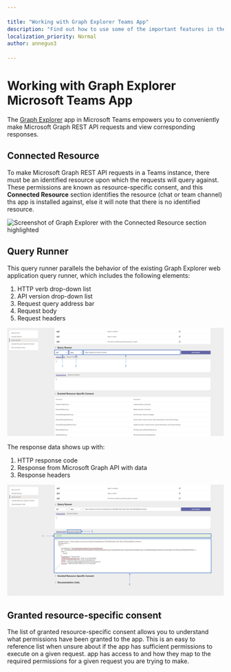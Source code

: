 ```yaml
---

title: "Working with Graph Explorer Teams App"
description: "Find out how to use some of the important features in the Graph Explorer Teams app."
localization_priority: Normal
author: anneguo3

---
```


# Working with Graph Explorer Microsoft Teams App

The [Graph Explorer](#TODO) app in Microsoft Teams empowers you to conveniently make Microsoft Graph REST API requests and view corresponding responses.

## Connected Resource
To make Microsoft Graph REST API requests in a Teams instance, there must be an identified resource upon which the requests will query against. These permissions are known as resource-specific consent, and this **Connected Resource** section identifies the resource (chat or team channel) ths app is installed against, else it will note that there is no identified resource. 

![Screenshot of Graph Explorer with the Connected Resource section highlighted](./images/connected-resource-teams-app.png)

## Query Runner
This query runner parallels the behavior of the existing Graph Explorer web application query runner, which includes the following elements:

1. HTTP verb drop-down list
2. API version drop-down list
3. Request query address bar
4. Request body
5. Request headers

![Screenshot of the Graph Explorer Teams app user interface](./images/query-runner-teams-app.png)

The response data shows up with:
1. HTTP response code
2. Response from Microsoft Graph API with data
3. Response headers

![Screenshot of a sample request in Graph Explorer](./images/making-a-get-request-teams-app.png)

## Granted resource-specific consent
The list of granted resource-specific consent allows you to understand what permissions have been granted to the app. This is an easy to reference list when unsure about if the app has sufficient permissions to execute on a given request. app has access to and how they map to the required permissions for a given request you are trying to make.

